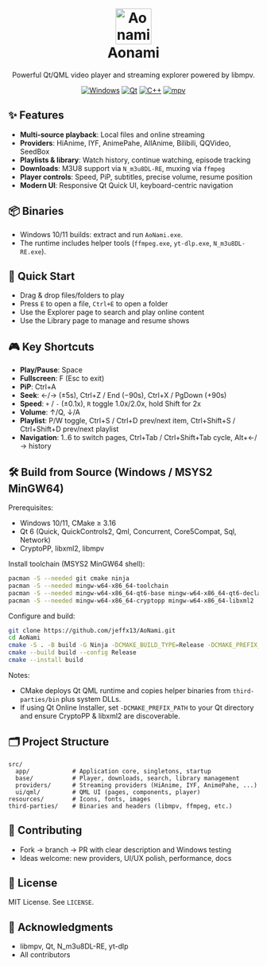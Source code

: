 # <div align="center"><img src="resources/app.ico" alt="Aonami" width="72" height="72"/><br/>Aonami</div>

<div align="center">

Powerful Qt/QML video player and streaming explorer powered by libmpv.

[![Windows](https://img.shields.io/badge/Windows-0078D6?style=for-the-badge&logo=windows&logoColor=white)](https://www.microsoft.com/windows)
[![Qt](https://img.shields.io/badge/Qt-41CD52?style=for-the-badge&logo=qt&logoColor=white)](https://www.qt.io/)
[![C++](https://img.shields.io/badge/C++-00599C?style=for-the-badge&logo=c%2B%2B&logoColor=white)](https://isocpp.org/)
[![mpv](https://img.shields.io/badge/libmpv-000000?style=for-the-badge&logo=mpv&logoColor=white)](https://mpv.io/)

</div>

## ✨ Features

- **Multi-source playback**: Local files and online streaming
- **Providers**: HiAnime, IYF, AnimePahe, AllAnime, Bilibili, QQVideo, SeedBox
- **Playlists & library**: Watch history, continue watching, episode tracking
- **Downloads**: M3U8 support via `N_m3u8DL-RE`, muxing via `ffmpeg`
- **Player controls**: Speed, PiP, subtitles, precise volume, resume position
- **Modern UI**: Responsive Qt Quick UI, keyboard-centric navigation

## 📦 Binaries

- Windows 10/11 builds: extract and run `AoNami.exe`.
- The runtime includes helper tools (`ffmpeg.exe`, `yt-dlp.exe`, `N_m3u8DL-RE.exe`).

## 🧪 Quick Start

- Drag & drop files/folders to play
- Press `E` to open a file, `Ctrl+E` to open a folder
- Use the Explorer page to search and play online content
- Use the Library page to manage and resume shows

## 🎮 Key Shortcuts

- **Play/Pause**: Space
- **Fullscreen**: F (Esc to exit)
- **PiP**: Ctrl+A
- **Seek**: ←/→ (±5s), Ctrl+Z / End (−90s), Ctrl+X / PgDown (+90s)
- **Speed**: `+` / `-` (±0.1x), `R` toggle 1.0x/2.0x, hold Shift for 2x
- **Volume**: ↑/Q, ↓/A
- **Playlist**: P/W toggle, Ctrl+S / Ctrl+D prev/next item, Ctrl+Shift+S / Ctrl+Shift+D prev/next playlist
- **Navigation**: 1..6 to switch pages, Ctrl+Tab / Ctrl+Shift+Tab cycle, Alt+←/→ history

## 🛠️ Build from Source (Windows / MSYS2 MinGW64)

Prerequisites:

- Windows 10/11, CMake ≥ 3.16
- Qt 6 (Quick, QuickControls2, Qml, Concurrent, Core5Compat, Sql, Network)
- CryptoPP, libxml2, libmpv

Install toolchain (MSYS2 MinGW64 shell):

```bash
pacman -S --needed git cmake ninja
pacman -S --needed mingw-w64-x86_64-toolchain
pacman -S --needed mingw-w64-x86_64-qt6-base mingw-w64-x86_64-qt6-declarative mingw-w64-x86_64-qt6-svg
pacman -S --needed mingw-w64-x86_64-cryptopp mingw-w64-x86_64-libxml2
```

Configure and build:

```bash
git clone https://github.com/jeffx13/AoNami.git
cd AoNami
cmake -S . -B build -G Ninja -DCMAKE_BUILD_TYPE=Release -DCMAKE_PREFIX_PATH="C:/msys64/mingw64"
cmake --build build --config Release
cmake --install build
```

Notes:

- CMake deploys Qt QML runtime and copies helper binaries from `third-parties/bin` plus system DLLs.
- If using Qt Online Installer, set `-DCMAKE_PREFIX_PATH` to your Qt directory and ensure CryptoPP & libxml2 are discoverable.

## 🗂️ Project Structure

```
src/
  app/            # Application core, singletons, startup
  base/           # Player, downloads, search, library management
  providers/      # Streaming providers (HiAnime, IYF, AnimePahe, ...)
  ui/qml/         # QML UI (pages, components, player)
resources/        # Icons, fonts, images
third-parties/    # Binaries and headers (libmpv, ffmpeg, etc.)
```

## 🤝 Contributing

- Fork → branch → PR with clear description and Windows testing
- Ideas welcome: new providers, UI/UX polish, performance, docs

## 📄 License

MIT License. See `LICENSE`.

## 🙏 Acknowledgments

- libmpv, Qt, N_m3u8DL-RE, yt-dlp
- All contributors
